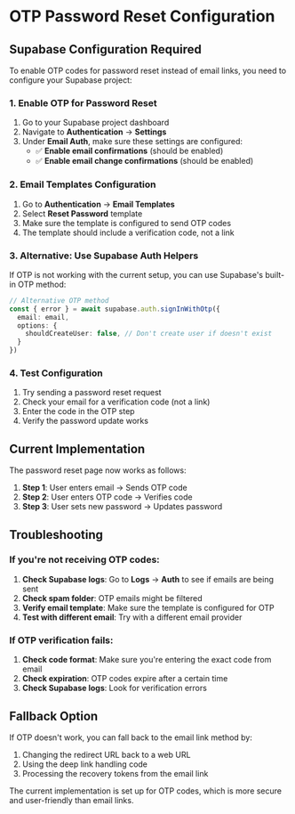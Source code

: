 # OTP Password Reset Configuration

## Supabase Configuration Required

To enable OTP codes for password reset instead of email links, you need to configure your Supabase project:

### 1. **Enable OTP for Password Reset**

1. Go to your Supabase project dashboard
2. Navigate to **Authentication** → **Settings**
3. Under **Email Auth**, make sure these settings are configured:
   - ✅ **Enable email confirmations** (should be enabled)
   - ✅ **Enable email change confirmations** (should be enabled)

### 2. **Email Templates Configuration**

1. Go to **Authentication** → **Email Templates**
2. Select **Reset Password** template
3. Make sure the template is configured to send OTP codes
4. The template should include a verification code, not a link

### 3. **Alternative: Use Supabase Auth Helpers**

If OTP is not working with the current setup, you can use Supabase's built-in OTP method:

```typescript
// Alternative OTP method
const { error } = await supabase.auth.signInWithOtp({
  email: email,
  options: {
    shouldCreateUser: false, // Don't create user if doesn't exist
  }
})
```

### 4. **Test Configuration**

1. Try sending a password reset request
2. Check your email for a verification code (not a link)
3. Enter the code in the OTP step
4. Verify the password update works

## Current Implementation

The password reset page now works as follows:

1. **Step 1**: User enters email → Sends OTP code
2. **Step 2**: User enters OTP code → Verifies code
3. **Step 3**: User sets new password → Updates password

## Troubleshooting

### If you're not receiving OTP codes:

1. **Check Supabase logs**: Go to **Logs** → **Auth** to see if emails are being sent
2. **Check spam folder**: OTP emails might be filtered
3. **Verify email template**: Make sure the template is configured for OTP
4. **Test with different email**: Try with a different email provider

### If OTP verification fails:

1. **Check code format**: Make sure you're entering the exact code from email
2. **Check expiration**: OTP codes expire after a certain time
3. **Check Supabase logs**: Look for verification errors

## Fallback Option

If OTP doesn't work, you can fall back to the email link method by:

1. Changing the redirect URL back to a web URL
2. Using the deep link handling code
3. Processing the recovery tokens from the email link

The current implementation is set up for OTP codes, which is more secure and user-friendly than email links.

